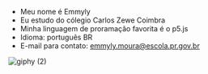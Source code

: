 - Meu nome é Emmyly
- Eu estudo do cólegio Carlos Zewe Coimbra
- Minha linguagem de proramação favorita é o p5.js
- Idioma: português BR
- E-mail para contato: emmyly.moura@escola.pr.gov.br

![giphy (2)](https://github.com/MachoRockstar/MachoRockstar/assets/146120153/00974f7f-40c3-495d-abf7-9d57c0f4b697)
